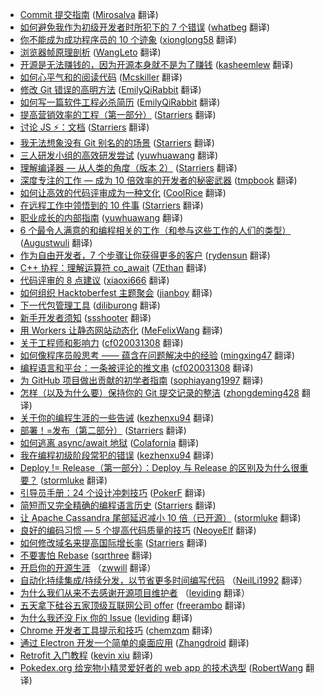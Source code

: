 * [Commit 提交指南](https://juejin.im/post/5ccf9e60f265da039c05659d) ([Mirosalva](https://github.com/Mirosalva) 翻译)
* [如何避免我作为初级开发者时所犯下的 7 个错误](https://juejin.im/post/5cbea729e51d456e8240dcfa) ([whatbeg](https://github.com/whatbeg) 翻译)
* [你不能成为成功程序员的 10 个迹象](https://juejin.im/post/5ca2f5ce51882565cb5b962c) ([xionglong58](https://github.com/xionglong58) 翻译)
* [浏览器帧原理剖析](https://juejin.im/post/5c9c66075188251dab07413d) ([WangLeto](https://github.com/WangLeto) 翻译)
* [开源是无法赚钱的，因为开源本身就不是为了赚钱](https://juejin.im/post/5c998753e51d456ef105ac1e) ([kasheemlew](https://github.com/kasheemlew) 翻译)
* [如何心平气和的阅读代码](https://juejin.im/post/5c9c521b5188252d876e5dcb) ([Mcskiller](https://github.com/Mcskiller) 翻译)
* [修改 Git 错误的高明方法](https://juejin.im/post/5c735a235188256262174e48) ([EmilyQiRabbit](https://github.com/EmilyQiRabbit) 翻译)
* [如何写一篇软件工程必杀简历](https://juejin.im/post/5c6ca8b9f265da2dc13c7a10) ([EmilyQiRabbit](https://github.com/EmilyQiRabbit) 翻译)
* [提高营销效率的工程（第一部分）](https://juejin.im/post/5c403b5ce51d452c8e6d3dc4) ([Starriers](https://github.com/Starriers) 翻译)
* [讨论 JS ⚡：文档](https://juejin.im/post/5c4039bbe51d4551733494a6) ([Starriers](https://github.com/Starriers) 翻译)
* [我无法想象没有 Git 别名的的场景](https://juejin.im/post/5c207bd4e51d452b7b032cf6) ([Starriers](https://github.com/Starriers) 翻译)
* [三人研发小组的高效研发尝试](https://juejin.im/post/5c19d1846fb9a049f06a33fc) ([yuwhuawang](https://github.com/yuwhuawang) 翻译)
* [理解编译器 — 从人类的角度（版本 2）](https://juejin.im/post/5c10b2f6e51d452ad958631f) ([Starriers](https://github.com/Starriers) 翻译)
* [深度专注的工作 — 成为 10 倍效率的开发者的秘密武器](https://juejin.im/post/5bffb3f5f265da613a53bd4b) ([tmpbook](https://github.com/tmpbook) 翻译)
* [如何让高效的代码评审成为一种文化](https://juejin.im/post/5bfc9ff9e51d454b6c371f5d) ([CoolRice](https://github.com/CoolRice) 翻译)
* [在远程工作中领悟到的 10 件事](https://juejin.im/post/5bf7a79f51882511a8528cf0) ([Starriers](https://github.com/Starriers) 翻译)
* [职业成长的内部指南](https://juejin.im/post/5bd722a65188252dd11662af) ([yuwhuawang](https://github.com/yuwhuawang) 翻译)
* [6 个最令人满意的和编程相关的工作（和参与这些工作的人们的类型）](https://juejin.im/post/5be271f0e51d450556196864) ([Augustwuli](https://github.com/Augustwuli) 翻译)
* [作为自由开发者，7 个步骤让你获得更多的客户](https://juejin.im/post/5bd660c26fb9a05ce576e9b7) ([rydensun](https://github.com/rydensun) 翻译)
* [C++ 协程：理解运算符 co_await](https://juejin.im/post/5bee59a1e51d4545453dc558) ([7Ethan](https://github.com/7Ethan) 翻译)
* [代码评审的 8 点建议](https://juejin.im/post/5bd1e6696fb9a05d096597c6) ([xiaoxi666](https://github.com/xiaoxi666) 翻译)
* [如何组织 Hacktoberfest 主题聚会](https://juejin.im/post/5bbc150be51d450e6867be7a) ([jianboy](https://github.com/jianboy) 翻译)
* [下一代包管理工具](https://juejin.im/post/5ba9830fe51d450e4d2fe208) ([diliburong](https://github.com/diliburong) 翻译)
* [新手开发者须知](https://juejin.im/post/5bade6a76fb9a05d32515cf0) ([ssshooter](https://github.com/ssshooter) 翻译)
* [用 Workers 让静态网站动态化](https://juejin.im/post/5b95c5375188255c6e70422a) ([MeFelixWang](https://github.com/MeFelixWang) 翻译)
* [关于工程师和影响力](https://juejin.im/post/5b8f9a96f265da0ab33125b0) ([cf020031308](https://github.com/cf020031308) 翻译)
* [如何像程序员般思考 —— 蕴含在问题解决中的经验](https://juejin.im/post/5b76839ae51d4566491c24bb) ([mingxing47](https://github.com/mingxing47) 翻译)
* [编程语言和平台：一条被评论的推文串](https://juejin.im/post/5b4c2b75e51d45195b336d57) ([cf020031308](https://github.com/cf020031308) 翻译)
* [为 GitHub 项目做出贡献的初学者指南](https://juejin.im/entry/5b2e58ba6fb9a00e4966ee4b) ([sophiayang1997](https://github.com/sophiayang1997) 翻译)
* [怎样（以及为什么要）保持你的 Git 提交记录的整洁](https://juejin.im/post/5b29060ee51d4558cd2adac0) ([zhongdeming428](https://github.com/zhongdeming428) 翻译)
* [关于你的编程生涯的一些告诫](https://juejin.im/post/5b0256e36fb9a07aa767f5b4) ([kezhenxu94](https://github.com/kezhenxu94) 翻译)
* [部署！=发布（第二部分）](https://juejin.im/post/5b00d2fa6fb9a07a9a1120e9) ([Starriers](https://github.com/Starriers) 翻译)
* [如何逃离 async/await 地狱](https://juejin.im/post/5aefbb48f265da0b9b073c40) ([Colafornia](https://github.com/Colafornia) 翻译)
* [我在编程初级阶段常犯的错误](https://juejin.im/post/5ae97af6f265da0ba062f797) ([kezhenxu94](https://github.com/kezhenxu94) 翻译)
* [Deploy != Release（第一部分）：Deploy 与 Release 的区别及为什么很重要？](https://juejin.im/post/5ad80983f265da505c3c1b3a) ([stormluke](https://github.com/stormluke) 翻译)
* [引导员手册：24 个设计冲刺技巧](https://juejin.im/post/5ae3254d6fb9a07abc29a741) ([PokerF](https://github.com/PokerF) 翻译)
* [简短而又完全精确的编程语言历史](https://juejin.im/post/5ac1b8a25188255c637b1cd5) ([Starriers](https://github.com/Starriers) 翻译)
* [让 Apache Cassandra 尾部延迟减小 10 倍（已开源）](https://juejin.im/post/5ac31083f265da239a5fff0c) ([stormluke](https://github.com/stormluke) 翻译)
* [良好的编码习惯 — 5 个提高代码质量的技巧](https://juejin.im/post/5abc584251882555867f7f1e) ([NeoyeElf](https://github.com/NeoyeElf) 翻译)
* [如何修改域名来提高国际增长率](https://juejin.im/post/5aaf0542f265da239530c653) ([Starriers](https://github.com/Starriers) 翻译)
* [不要害怕 Rebase](https://juejin.im/post/5ab1bdbe518825556e5df5f8) ([sqrthree](https://github.com/sqrthree) 翻译)
* [开启你的开源生涯](https://juejin.im/post/5a5c029d51882573432d21ff) （[zwwill](https://github.com/zwwill) 翻译）
* [自动化持续集成/持续分发，以节省更多时间编写代码](https://juejin.im/post/5a44aab86fb9a044ff31c418) （[NeilLi1992](https://github.com/NeilLi1992) 翻译）
* [为什么我们从来不去感谢开源项目维护者](https://juejin.im/post/5a40c20b518825696f7e3c23) （[leviding](https://github.com/leviding) 翻译）
* [五天拿下硅谷五家顶级互联网公司 offer](https://juejin.im/post/5a1247d26fb9a0452a3bec33) ([freerambo](https://github.com/freerambo) 翻译)
* [为什么我还没 Fix 你的 Issue](https://juejin.im/post/59950fd9f265da248535b46d?utm_source=gold-miner&utm_medium=readme&utm_campaign=github) ([leviding](https://github.com/leviding) 翻译)
* [Chrome 开发者工具提示和技巧](http://gold.xitu.io/entry/56d56f4dc4c971005193ecec?utm_source=gold-miner&utm_medium=readme&utm_campaign=github) ([chemzqm](https://github.com/chemzqm) 翻译)
* [通过 Electron 开发一个简单的桌面应用](http://gold.xitu.io/entry/56aae5e4a633bd0257ae4ab8?utm_source=gold-miner&utm_medium=readme&utm_campaign=github) ([Zhangdroid](https://github.com/Zhangdroid) 翻译)
* [Retrofit 入门教程](http://gold.xitu.io/entry/56cc4085128fe100580dd0ca?utm_source=gold-miner&utm_medium=readme&utm_campaign=github) ([kevin xiu](https://github.com/xiuweikang) 翻译)
* [Pokedex.org 给宠物小精灵爱好者的 web app 的技术选型](http://gold.xitu.io/entry/56cebb8edf0eea79dc7c1ff0?utm_source=gold-miner&utm_medium=readme&utm_campaign=github) ([RobertWang](https://github.com/RobertWang) 翻译)
